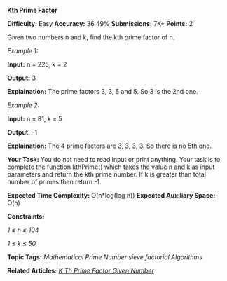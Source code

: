 **Kth Prime Factor**

**Difficulty:** Easy    **Accuracy:** 36.49%    **Submissions:** 7K+    **Points:** 2

Given two numbers n and k, find the kth prime factor of n. 

*Example 1:*

**Input:** n = 225, k = 2

**Output:** 3

**Explaination:** The prime factors 3, 3, 5 and 5. So 3 is the 2nd one.

*Example 2:*

**Input:** n = 81, k = 5

**Output:** -1

**Explaination:** The 4 prime factors are 3, 3, 3, 3. So there is no 5th one.

**Your Task:**
You do not need to read input or print anything. Your task is to complete the function kthPrime() which takes the value n and k as input parameters and return the kth prime number. If k is greater than total number of primes then return -1.


**Expected Time Complexity:** O(n*log(log n))
**Expected Auxiliary Space:** O(n)


**Constraints:**

*1 ≤ n ≤ 104*

*1 ≤ k ≤ 50*

**Topic Tags:**
*Mathematical    Prime Number    sieve   factorial   Algorithms*

**Related Articles:**
[*K Th Prime Factor Given Number*](https://www.geeksforgeeks.org/k-th-prime-factor-given-number/)